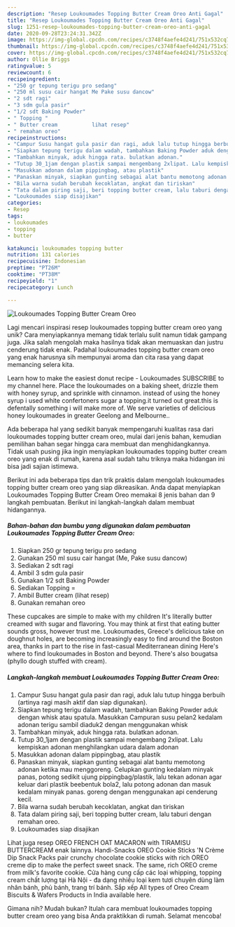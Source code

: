 ```yaml
---
description: "Resep Loukoumades Topping Butter Cream Oreo Anti Gagal"
title: "Resep Loukoumades Topping Butter Cream Oreo Anti Gagal"
slug: 1251-resep-loukoumades-topping-butter-cream-oreo-anti-gagal
date: 2020-09-28T23:24:31.342Z
image: https://img-global.cpcdn.com/recipes/c3748f4aefe4d241/751x532cq70/loukoumades-topping-butter-cream-oreo-foto-resep-utama.jpg
thumbnail: https://img-global.cpcdn.com/recipes/c3748f4aefe4d241/751x532cq70/loukoumades-topping-butter-cream-oreo-foto-resep-utama.jpg
cover: https://img-global.cpcdn.com/recipes/c3748f4aefe4d241/751x532cq70/loukoumades-topping-butter-cream-oreo-foto-resep-utama.jpg
author: Ollie Briggs
ratingvalue: 5
reviewcount: 6
recipeingredient:
- "250 gr tepung terigu pro sedang"
- "250 ml susu cair hangat Me Pake susu dancow"
- "2 sdt ragi"
- "3 sdm gula pasir"
- "1/2 sdt Baking Powder"
- " Topping "
- " Butter cream           lihat resep"
- " remahan oreo"
recipeinstructions:
- "Campur Susu hangat gula pasir dan ragi, aduk lalu tutup hingga berbuih (artinya ragi masih aktif dan siap digunakan)."
- "Siapkan tepung terigu dalam wadah, tambahkan Baking Powder aduk dengan whisk atau spatula. Masukkan Campuran susu pelan2 kedalam adonan terigu sambil diaduk2 dengan menggunakan whisk"
- "Tambahkan minyak, aduk hingga rata. bulatkan adonan."
- "Tutup 30_1jam dengan plastik sampai mengembang 2xlipat. Lalu kempiskan adonan menghilangkan udara dalam adonan"
- "Masukkan adonan dalam pippingbag, atau plastik"
- "Panaskan minyak, siapkan gunting sebagai alat bantu memotong adonan ketika mau menggoreng. Celupkan gunting kedalam minyak panas, potong sedikit ujung pippingbag/plastik, lalu tekan adonan agar keluar dari plastik beebentuk bola2, lalu potong adonan dan masuk kedalam minyak panas. goreng dengan menggunakan api cenderung kecil."
- "Bila warna sudah berubah kecoklatan, angkat dan tiriskan"
- "Tata dalam piring saji, beri topping butter cream, lalu taburi dengan remahan oreo."
- "Loukoumades siap disajikan"
categories:
- Resep
tags:
- loukoumades
- topping
- butter

katakunci: loukoumades topping butter 
nutrition: 131 calories
recipecuisine: Indonesian
preptime: "PT26M"
cooktime: "PT38M"
recipeyield: "1"
recipecategory: Lunch

---
```



![Loukoumades Topping Butter Cream Oreo](https://img-global.cpcdn.com/recipes/c3748f4aefe4d241/751x532cq70/loukoumades-topping-butter-cream-oreo-foto-resep-utama.jpg)

Lagi mencari inspirasi resep loukoumades topping butter cream oreo yang unik? Cara menyiapkannya memang tidak terlalu sulit namun tidak gampang juga. Jika salah mengolah maka hasilnya tidak akan memuaskan dan justru cenderung tidak enak. Padahal loukoumades topping butter cream oreo yang enak harusnya sih mempunyai aroma dan cita rasa yang dapat memancing selera kita.

Learn how to make the easiest donut recipe - Loukoumades SUBSCRIBE to my channel here. Place the loukoumades on a baking sheet, drizzle them with honey syrup, and sprinkle with cinnamon. instead of using the honey syrup i used white confertoners sugar a topping.it turned out great.this is defentally something i will make more of. We serve varieties of delicious honey loukoumades in greater Geelong and Melbourne..

Ada beberapa hal yang sedikit banyak mempengaruhi kualitas rasa dari loukoumades topping butter cream oreo, mulai dari jenis bahan, kemudian pemilihan bahan segar hingga cara membuat dan menghidangkannya. Tidak usah pusing jika ingin menyiapkan loukoumades topping butter cream oreo yang enak di rumah, karena asal sudah tahu triknya maka hidangan ini bisa jadi sajian istimewa.


Berikut ini ada beberapa tips dan trik praktis dalam mengolah loukoumades topping butter cream oreo yang siap dikreasikan. Anda dapat menyiapkan Loukoumades Topping Butter Cream Oreo memakai 8 jenis bahan dan 9 langkah pembuatan. Berikut ini langkah-langkah dalam membuat hidangannya.

<!--inarticleads1-->

##### Bahan-bahan dan bumbu yang digunakan dalam pembuatan Loukoumades Topping Butter Cream Oreo:

1. Siapkan 250 gr tepung terigu pro sedang
1. Gunakan 250 ml susu cair hangat (Me, Pake susu dancow)
1. Sediakan 2 sdt ragi
1. Ambil 3 sdm gula pasir
1. Gunakan 1/2 sdt Baking Powder
1. Sediakan  Topping =
1. Ambil  Butter cream           (lihat resep)
1. Gunakan  remahan oreo


These cupcakes are simple to make with my children It&#39;s literally butter creamed with sugar and flavoring. You may think at first that eating butter sounds gross, however trust me. Loukoumades, Greece&#39;s delicious take on doughnut holes, are becoming increasingly easy to find around the Boston area, thanks in part to the rise in fast-casual Mediterranean dining Here&#39;s where to find loukoumades in Boston and beyond. There&#39;s also bougatsa (phyllo dough stuffed with cream). 

<!--inarticleads2-->

##### Langkah-langkah membuat Loukoumades Topping Butter Cream Oreo:

1. Campur Susu hangat gula pasir dan ragi, aduk lalu tutup hingga berbuih (artinya ragi masih aktif dan siap digunakan).
1. Siapkan tepung terigu dalam wadah, tambahkan Baking Powder aduk dengan whisk atau spatula. Masukkan Campuran susu pelan2 kedalam adonan terigu sambil diaduk2 dengan menggunakan whisk
1. Tambahkan minyak, aduk hingga rata. bulatkan adonan.
1. Tutup 30_1jam dengan plastik sampai mengembang 2xlipat. Lalu kempiskan adonan menghilangkan udara dalam adonan
1. Masukkan adonan dalam pippingbag, atau plastik
1. Panaskan minyak, siapkan gunting sebagai alat bantu memotong adonan ketika mau menggoreng. Celupkan gunting kedalam minyak panas, potong sedikit ujung pippingbag/plastik, lalu tekan adonan agar keluar dari plastik beebentuk bola2, lalu potong adonan dan masuk kedalam minyak panas. goreng dengan menggunakan api cenderung kecil.
1. Bila warna sudah berubah kecoklatan, angkat dan tiriskan
1. Tata dalam piring saji, beri topping butter cream, lalu taburi dengan remahan oreo.
1. Loukoumades siap disajikan


Lihat juga resep OREO FRENCH OAT MACARON with TIRAMISU BUTTERCREAM enak lainnya. Handi-Snacks OREO Cookie Sticks &#39;N Crème Dip Snack Packs pair crunchy chocolate cookie sticks with rich OREO creme dip to make the perfect sweet snack. The same, rich OREO creme from milk&#39;s favorite cookie. Cửa hàng cung cấp các loại whipping, topping cream chất lượng tại Hà Nội - đa dạng nhiều loại kem tươi chuyên dùng làm nhân bánh, phủ bánh, trang trí bánh. Sắp xếp All types of Oreo Cream Biscuits &amp; Wafers Products in India available here. 

Gimana nih? Mudah bukan? Itulah cara membuat loukoumades topping butter cream oreo yang bisa Anda praktikkan di rumah. Selamat mencoba!
